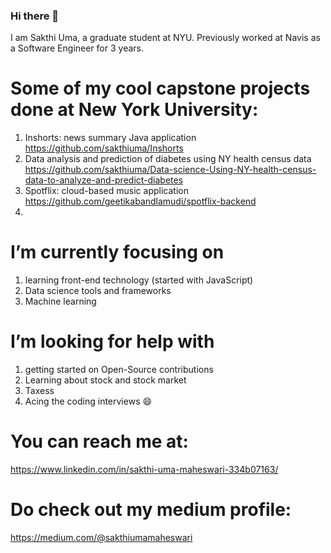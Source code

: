 ### Hi there 👋

<!--
**sakthiuma/sakthiuma** is a ✨ _special_ ✨ repository because its `README.md` (this file) appears on your GitHub profile.

Here are some ideas to get you started:

- 🔭 I’m currently working on ...
- 🌱 I’m currently learning ...
- 👯 I’m looking to collaborate on ...
- 🤔 I’m looking for help with ...
- 💬 Ask me about ...
- 📫 How to reach me: ...
- 😄 Pronouns: ...
- ⚡ Fun fact: ...
-->

I am Sakthi Uma, a graduate student at NYU. Previously worked at Navis as a Software Engineer for 3 years.

# Some of my cool capstone projects done at New York University:
1. Inshorts: news summary Java application https://github.com/sakthiuma/Inshorts
2. Data analysis and prediction of diabetes using NY health census data https://github.com/sakthiuma/Data-science-Using-NY-health-census-data-to-analyze-and-predict-diabetes
3. Spotflix: cloud-based music application https://github.com/geetikabandlamudi/spotflix-backend
4. 

# I’m currently focusing on 
1. learning front-end technology (started with JavaScript)
2. Data science tools and frameworks
3. Machine learning

# I’m looking for help with 
1. getting started on Open-Source contributions
2. Learning about stock and stock market
3. Taxess
4. Acing the coding interviews 😄

# You can reach me at:
https://www.linkedin.com/in/sakthi-uma-maheswari-334b07163/

# Do check out my medium profile:
https://medium.com/@sakthiumamaheswari

